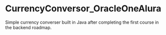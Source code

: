 # CurrencyConversor_OracleOneAlura
Simple currency converser built in Java after completing the first course in the backend roadmap.
